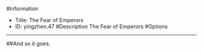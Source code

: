 #Information
 - Title: The Fear of Emperors
 - ID: yingzhen.47
#Description
The Fear of Emperors
#Options

___
##And so it goes.
